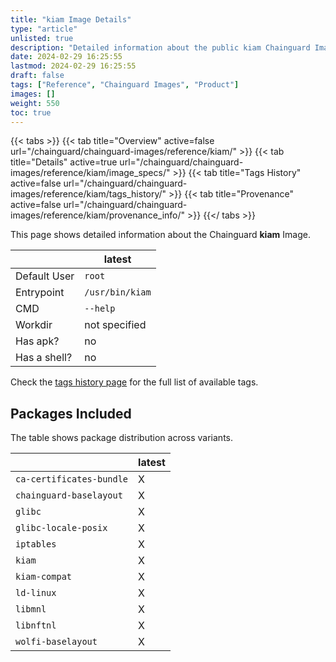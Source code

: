 ```yaml
---
title: "kiam Image Details"
type: "article"
unlisted: true
description: "Detailed information about the public kiam Chainguard Image."
date: 2024-02-29 16:25:55
lastmod: 2024-02-29 16:25:55
draft: false
tags: ["Reference", "Chainguard Images", "Product"]
images: []
weight: 550
toc: true
---
```


{{< tabs >}}
{{< tab title="Overview" active=false url="/chainguard/chainguard-images/reference/kiam/" >}}
{{< tab title="Details" active=true url="/chainguard/chainguard-images/reference/kiam/image_specs/" >}}
{{< tab title="Tags History" active=false url="/chainguard/chainguard-images/reference/kiam/tags_history/" >}}
{{< tab title="Provenance" active=false url="/chainguard/chainguard-images/reference/kiam/provenance_info/" >}}
{{</ tabs >}}

This page shows detailed information about the Chainguard **kiam** Image.

|              | latest          |
|--------------|-----------------|
| Default User | `root`          |
| Entrypoint   | `/usr/bin/kiam` |
| CMD          | `--help`        |
| Workdir      | not specified   |
| Has apk?     | no              |
| Has a shell? | no              |

Check the [tags history page](/chainguard/chainguard-images/reference/kiam/tags_history/) for the full list of available tags.

## Packages Included
The table shows package distribution across variants.

|                          | latest |
|--------------------------|--------|
| `ca-certificates-bundle` | X      |
| `chainguard-baselayout`  | X      |
| `glibc`                  | X      |
| `glibc-locale-posix`     | X      |
| `iptables`               | X      |
| `kiam`                   | X      |
| `kiam-compat`            | X      |
| `ld-linux`               | X      |
| `libmnl`                 | X      |
| `libnftnl`               | X      |
| `wolfi-baselayout`       | X      |

